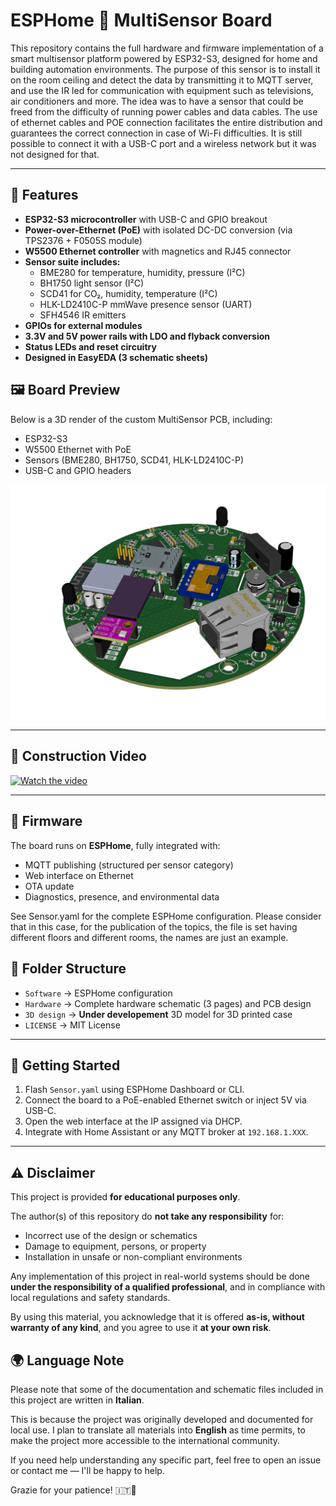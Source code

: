# ESPHome 🧠 MultiSensor Board

This repository contains the full hardware and firmware implementation of a smart multisensor platform powered by ESP32-S3, designed for home and building automation environments.
The purpose of this sensor is to install it on the room ceiling and detect the data by transmitting it to MQTT server, and use the IR led for communication with equipment such as televisions, air conditioners and more.
The idea was to have a sensor that could be freed from the difficulty of running power cables and data cables. The use of ethernet cables and POE connection facilitates the entire distribution and guarantees the correct connection in case of Wi-Fi difficulties.
It is still possible to connect it with a USB-C port and a wireless network but it was not designed for that.

---
## 🔧 Features

- **ESP32-S3 microcontroller** with USB-C and GPIO breakout
- **Power-over-Ethernet (PoE)** with isolated DC-DC conversion (via TPS2376 + F0505S module)
- **W5500 Ethernet controller** with magnetics and RJ45 connector
- **Sensor suite includes:**
  - BME280 for temperature, humidity, pressure (I²C)
  - BH1750 light sensor (I²C)
  - SCD41 for CO₂, humidity, temperature (I²C)
  - HLK-LD2410C-P mmWave presence sensor (UART)
  - SFH4546 IR emitters
- **GPIOs for external modules**
- **3.3V and 5V power rails with LDO and flyback conversion**
- **Status LEDs and reset circuitry**
- **Designed in EasyEDA (3 schematic sheets)**

## 🖼️ Board Preview

Below is a 3D render of the custom MultiSensor PCB, including:
- ESP32-S3
- W5500 Ethernet with PoE
- Sensors (BME280, BH1750, SCD41, HLK-LD2410C-P)
- USB-C and GPIO headers

![3D Render of the MultiSensor Board](Hardware/3D_MultiSensor_2025-05-07.png)

---
## 🎥 Construction Video

[![Watch the video](https://img.youtube.com/vi/1dLpgVjPY0A/0.jpg)](https://www.youtube.com/watch?v=1dLpgVjPY0A)

---
## 📡 Firmware

The board runs on **ESPHome**, fully integrated with:
- MQTT publishing (structured per sensor category)
- Web interface on Ethernet
- OTA update
- Diagnostics, presence, and environmental data

See Sensor.yaml for the complete ESPHome configuration.
Please consider that in this case, for the publication of the topics, the file is set having different floors and different rooms, the names are just an example.

## 📂 Folder Structure

- `Software` → ESPHome configuration
- `Hardware` → Complete hardware schematic (3 pages) and PCB design
- `3D design` → **Under developement** 3D model for 3D printed case
- `LICENSE` → MIT License

---
## 🧰 Getting Started

1. Flash `Sensor.yaml` using ESPHome Dashboard or CLI.
2. Connect the board to a PoE-enabled Ethernet switch or inject 5V via USB-C.
3. Open the web interface at the IP assigned via DHCP.
4. Integrate with Home Assistant or any MQTT broker at `192.168.1.XXX`.

---
## ⚠️ Disclaimer

This project is provided **for educational purposes only**.

The author(s) of this repository do **not take any responsibility** for:
- Incorrect use of the design or schematics
- Damage to equipment, persons, or property
- Installation in unsafe or non-compliant environments

Any implementation of this project in real-world systems should be done **under the responsibility of a qualified professional**, and in compliance with local regulations and safety standards.

By using this material, you acknowledge that it is offered **as-is, without warranty of any kind**, and you agree to use it **at your own risk**.

## 🌍 Language Note

Please note that some of the documentation and schematic files included in this project are written in **Italian**.

This is because the project was originally developed and documented for local use. I plan to translate all materials into **English** as time permits, to make the project more accessible to the international community.

If you need help understanding any specific part, feel free to open an issue or contact me — I'll be happy to help.

Grazie for your patience! 🇮🇹🙂
